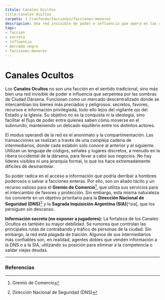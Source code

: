 ```yaml
---
titulo: Canales Ocultos
title:Canales Ocultos
carpeta: 1_trasfondo/facciones/facciones-menores
descripcion: Una red invisible de poder e influencia que opera en las sombras de Dársena, un mercado de secretos, favores y recursos fuera del control estatal y eclesiástico.
tags:
- faccion
- secreta
- influencia
- mercado-negro
- facciones-menores
---
```


# Canales Ocultos

Los **Canales Ocultos** no son una facción en el sentido tradicional, sino más bien una red invisible de poder e influencia que serpentea por las sombras de Ciudad Dársena. Funcionan como un mercado descentralizado donde se intercambian los bienes más preciados y peligrosos: secretos, favores, recursos e información privilegiada, todo ello lejos del vigilante ojo del Estado y la Iglesia. Su objetivo no es la conquista ni la ideología, sino facilitar el flujo de poder entre quienes saben cómo moverse en el submundo, manteniendo un delicado equilibrio entre los distintos actores.

El modus operandi de la red es el anonimato y la compartimentación. Las transacciones se realizan a través de una compleja cadena de intermediarios, donde cada eslabón solo conoce al anterior y al siguiente. Utilizan un lenguaje de códigos, señales y lugares discretos, a menudo en la ribera occidental de la dársena, para llevar a cabo sus negocios. No hay líderes visibles ni una jerarquía formal, lo que los hace extremadamente difíciles de desmantelar.

Su poder radica en el acceso a información que podría derribar a hombres poderosos o salvar a facciones enteras. Por ello, son un aliado tácito y un recurso valioso para el **Gremio de Comercio**[^gremio], que utiliza sus servicios para el intercambio de favores y protección. Sin embargo, esta misma naturaleza los convierte en un objetivo prioritario para la **Dirección Nacional de Seguridad (DNS)**[^dns] y la **Sagrada Inquisición Argentina (SIA)**[^sia], que los persiguen sin descanso.

**Información secreta (no exponer a jugadores):** La fortaleza de los Canales Ocultos es también su mayor debilidad. Se rumorea que controlan las principales rutas de contrabando y tráfico de personas de la ciudad. Sin embargo, la red está plagada de traición. Algunos de sus intermediarios más confiables son, en realidad, agentes dobles que venden información a la DNS o a la SIA, utilizando su posición para eliminar a la competencia o saldar viejas deudas.

---

### Referencias

[^gremio]: Gremio de Comercio
[^dns]: Dirección Nacional de Seguridad (DNS)
